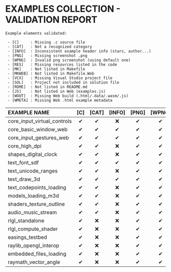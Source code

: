 # EXAMPLES COLLECTION - VALIDATION REPORT

```
Example elements validated:

 - [C]     : Missing .c source file
 - [CAT]   : Not a recognized category
 - [INFO]  : Inconsistent example header info (stars, author...)
 - [PNG]   : Missing screenshot .png
 - [WPNG]  : Invalid png screenshot (using default one)
 - [RES]   : Missing resources listed in the code
 - [MK]    : Not listed in Makefile
 - [MKWEB] : Not listed in Makefile.Web
 - [VCX]   : Missing Visual Studio project file
 - [SOL]   : Project not included in solution file
 - [RDME]  : Not listed in README.md
 - [JS]    : Not listed in Web (examples.js)
 - [WOUT]  : Missing Web build (.html/.data/.wasm/.js)
 - [WMETA] : Missing Web .html example metadata
```
| **EXAMPLE NAME**                 | [C] | [CAT]| [INFO]|[PNG]|[WPNG]| [RES]| [MK] |[MKWEB]| [VCX]| [SOL]|[RDME]|[JS] | [WOUT]|[WMETA]|
|:---------------------------------|:---:|:----:|:-----:|:---:|:----:|:----:|:----:|:-----:|:----:|:----:|:----:|:---:|:-----:|:-----:|
| core_input_virtual_controls      |  ✔ |  ✔  |  ❌  |  ✔ |  ✔  |  ✔  |  ✔ |   ✔  |  ✔  |  ✔ |  ✔  |  ✔ |  ✔  |  ✔  |
| core_basic_window_web            |  ✔ |  ✔  |  ✔  |  ✔ |  ✔  |  ✔  |  ✔ |   ✔  |  ✔  |  ❌ |  ✔  |  ✔ |  ❌  |  ✔  |
| core_input_gestures_web          |  ✔ |  ✔  |  ✔  |  ✔ |  ✔  |  ✔  |  ✔ |   ✔  |  ✔  |  ❌ |  ✔  |  ✔ |  ✔  |  ✔  |
| core_high_dpi                    |  ✔ |  ✔  |  ❌  |  ✔ |  ✔  |  ✔  |  ✔ |   ✔  |  ✔  |  ✔ |  ✔  |  ✔ |  ✔  |  ✔  |
| shapes_digital_clock             |  ✔ |  ✔  |  ❌  |  ✔ |  ✔  |  ✔  |  ✔ |   ✔  |  ✔  |  ✔ |  ✔  |  ✔ |  ✔  |  ✔  |
| text_font_sdf                    |  ✔ |  ✔  |  ✔  |  ✔ |  ✔  |  ❌  |  ✔ |   ✔  |  ✔  |  ✔ |  ✔  |  ✔ |  ✔  |  ✔  |
| text_unicode_ranges              |  ✔ |  ✔  |  ❌  |  ✔ |  ✔  |  ✔  |  ✔ |   ✔  |  ✔  |  ✔ |  ✔  |  ✔ |  ✔  |  ✔  |
| text_draw_3d                     |  ✔ |  ✔  |  ✔  |  ✔ |  ✔  |  ❌  |  ✔ |   ✔  |  ✔  |  ✔ |  ✔  |  ✔ |  ✔  |  ✔  |
| text_codepoints_loading          |  ✔ |  ✔  |  ❌  |  ✔ |  ✔  |  ✔  |  ✔ |   ✔  |  ✔  |  ✔ |  ✔  |  ✔ |  ✔  |  ✔  |
| models_loading_m3d               |  ✔ |  ✔  |  ❌  |  ✔ |  ✔  |  ✔  |  ✔ |   ✔  |  ✔  |  ✔ |  ✔  |  ✔ |  ✔  |  ✔  |
| shaders_texture_outline          |  ✔ |  ✔  |  ❌  |  ✔ |  ✔  |  ✔  |  ✔ |   ✔  |  ✔  |  ✔ |  ✔  |  ✔ |  ✔  |  ✔  |
| audio_music_stream               |  ✔ |  ✔  |  ❌  |  ✔ |  ✔  |  ✔  |  ✔ |   ✔  |  ✔  |  ✔ |  ✔  |  ✔ |  ✔  |  ✔  |
| rlgl_standalone                  |  ✔ |  ❌  |  ❌  |  ✔ |  ✔  |  ✔  |  ✔ |   ✔  |  ✔  |  ✔ |  ✔  |  ✔ |  ✔  |  ✔  |
| rlgl_compute_shader              |  ✔ |  ❌  |  ❌  |  ✔ |  ✔  |  ✔  |  ✔ |   ✔  |  ✔  |  ✔ |  ✔  |  ✔ |  ✔  |  ✔  |
| easings_testbed                  |  ✔ |  ❌  |  ❌  |  ✔ |  ✔  |  ✔  |  ✔ |   ✔  |  ✔  |  ✔ |  ✔  |  ✔ |  ✔  |  ✔  |
| raylib_opengl_interop            |  ✔ |  ❌  |  ❌  |  ✔ |  ✔  |  ❌  |  ✔ |   ✔  |  ✔  |  ❌ |  ✔  |  ✔ |  ✔  |  ✔  |
| embedded_files_loading           |  ✔ |  ❌  |  ❌  |  ✔ |  ✔  |  ❌  |  ✔ |   ✔  |  ✔  |  ✔ |  ✔  |  ✔ |  ✔  |  ✔  |
| raymath_vector_angle             |  ✔ |  ❌  |  ❌  |  ✔ |  ✔  |  ✔  |  ✔ |   ✔  |  ✔  |  ❌ |  ✔  |  ✔ |  ✔  |  ✔  |
